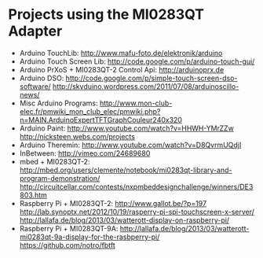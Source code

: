 # Projects using the MI0283QT Adapter

* Arduino TouchLib: http://www.mafu-foto.de/elektronik/arduino
* Arduino Touch Screen Lib: http://code.google.com/p/arduino-touch-gui/
* Arduino PrXoS + MI0283QT-2 Control Api: http://arduinoprx.de
* Arduino DSO: http://code.google.com/p/simple-touch-screen-dso-software/ http://skyduino.wordpress.com/2011/07/08/arduinoscillo-news/
* Misc Arduino Programs: http://www.mon-club-elec.fr/pmwiki_mon_club_elec/pmwiki.php?n=MAIN.ArduinoExpertTFTGraphCouleur240x320
* Arduino Paint: http://www.youtube.com/watch?v=HHWH-YMrZZw http://nicksteen.webs.com/projects
* Arduino Theremin: http://www.youtube.com/watch?v=D8QvrmUQdjI
* InBetween: http://vimeo.com/24689680
* mbed + MI0283QT-2: http://mbed.org/users/clemente/notebook/mi0283qt-library-and-program-demonstration/ http://circuitcellar.com/contests/nxpmbeddesignchallenge/winners/DE3803.htm
* Raspberry Pi + MI0283QT-2: http://www.gallot.be/?p=197 http://lab.synoptx.net/2012/10/19/rasperry-pi-spi-touchscreen-x-server/ http://lallafa.de/blog/2013/03/watterott-display-on-raspberry-pi/
* Raspberry Pi + MI0283QT-9A: http://lallafa.de/blog/2013/03/watterott-mi0283qt-9a-display-for-the-rasbperry-pi/ https://github.com/notro/fbtft
